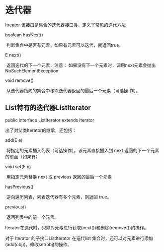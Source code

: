 # 迭代器

Itreator	该接口是集合的迭代器接口类，定义了常见的迭代方法

boolean hasNext() 

​	判断集合中是否有元素，如果有元素可以迭代，就返回true。

E next()

​	返回迭代的下一个元素，注意： 如果没有下一个元素时，调用next元素会抛出NoSuchElementException

void remove()

​	从迭代器指向的集合中移除迭代器返回的最后一个元素（可选操
作）。





## List特有的迭代器ListIterator

public interface ListIterator extends Iterator

出了对父类Iterator的继承，还包括：

add(E e) 

​	将指定的元素插入列表（可选操作）。该元素直接插入到 next 返回的下一个元素的前面（如果有）

void set(E o) 

​	用指定元素替换 next 或 previous 返回的最后一个元素

hasPrevious()

​	逆向遍历列表，列表迭代器有多个元素，则返回 true。

previous()

​	返回列表中的前一个元素。

Iterator在迭代时，只能对元素进行获取(next())和删除(remove())的操作。

对于 Iterator 的子接口ListIterator 在迭代list 集合时，还可以对元素进行添加(add(obj))，修改set(obj)的操作。
